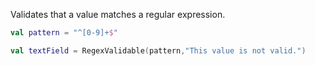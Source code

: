 Validates that a value matches a regular expression.

```kotlin
val pattern = "^[0-9]+$"

val textField = RegexValidable(pattern,"This value is not valid.")
```